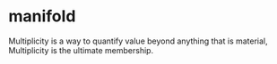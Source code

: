 # manifold
Multiplicity is a way to quantify value beyond anything that is material, Multiplicity is the ultimate membership. 

